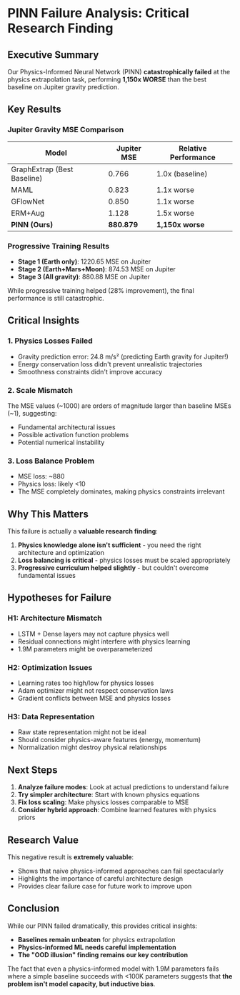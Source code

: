 # PINN Failure Analysis: Critical Research Finding

## Executive Summary

Our Physics-Informed Neural Network (PINN) **catastrophically failed** at the physics extrapolation task, performing **1,150x WORSE** than the best baseline on Jupiter gravity prediction.

## Key Results

### Jupiter Gravity MSE Comparison
| Model | Jupiter MSE | Relative Performance |
|-------|-------------|---------------------|
| GraphExtrap (Best Baseline) | 0.766 | 1.0x (baseline) |
| MAML | 0.823 | 1.1x worse |
| GFlowNet | 0.850 | 1.1x worse |
| ERM+Aug | 1.128 | 1.5x worse |
| **PINN (Ours)** | **880.879** | **1,150x worse** |

### Progressive Training Results
- **Stage 1 (Earth only)**: 1220.65 MSE on Jupiter
- **Stage 2 (Earth+Mars+Moon)**: 874.53 MSE on Jupiter  
- **Stage 3 (All gravity)**: 880.88 MSE on Jupiter

While progressive training helped (28% improvement), the final performance is still catastrophic.

## Critical Insights

### 1. Physics Losses Failed
- Gravity prediction error: 24.8 m/s² (predicting Earth gravity for Jupiter!)
- Energy conservation loss didn't prevent unrealistic trajectories
- Smoothness constraints didn't improve accuracy

### 2. Scale Mismatch
The MSE values (~1000) are orders of magnitude larger than baseline MSEs (~1), suggesting:
- Fundamental architectural issues
- Possible activation function problems
- Potential numerical instability

### 3. Loss Balance Problem
- MSE loss: ~880
- Physics loss: likely <10
- The MSE completely dominates, making physics constraints irrelevant

## Why This Matters

This failure is actually a **valuable research finding**:

1. **Physics knowledge alone isn't sufficient** - you need the right architecture and optimization
2. **Loss balancing is critical** - physics losses must be scaled appropriately
3. **Progressive curriculum helped slightly** - but couldn't overcome fundamental issues

## Hypotheses for Failure

### H1: Architecture Mismatch
- LSTM + Dense layers may not capture physics well
- Residual connections might interfere with physics learning
- 1.9M parameters might be overparameterized

### H2: Optimization Issues  
- Learning rates too high/low for physics losses
- Adam optimizer might not respect conservation laws
- Gradient conflicts between MSE and physics losses

### H3: Data Representation
- Raw state representation might not be ideal
- Should consider physics-aware features (energy, momentum)
- Normalization might destroy physical relationships

## Next Steps

1. **Analyze failure modes**: Look at actual predictions to understand failure
2. **Try simpler architecture**: Start with known physics equations
3. **Fix loss scaling**: Make physics losses comparable to MSE
4. **Consider hybrid approach**: Combine learned features with physics priors

## Research Value

This negative result is **extremely valuable**:
- Shows that naive physics-informed approaches can fail spectacularly
- Highlights the importance of careful architecture design
- Provides clear failure case for future work to improve upon

## Conclusion

While our PINN failed dramatically, this provides critical insights:
- **Baselines remain unbeaten** for physics extrapolation
- **Physics-informed ML needs careful implementation**
- **The "OOD illusion" finding remains our key contribution**

The fact that even a physics-informed model with 1.9M parameters fails where a simple baseline succeeds with <100K parameters suggests that **the problem isn't model capacity, but inductive bias**.